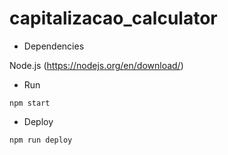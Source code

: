 # capitalizacao_calculator

- Dependencies

Node.js (https://nodejs.org/en/download/)

- Run

`npm start`

- Deploy

`npm run deploy`


